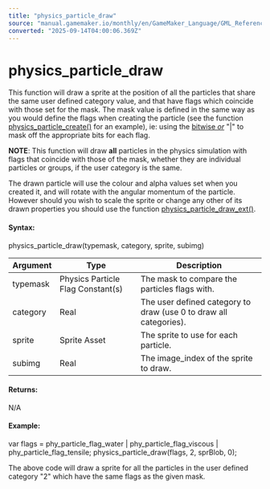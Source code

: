 ```yaml
---
title: "physics_particle_draw"
source: "manual.gamemaker.io/monthly/en/GameMaker_Language/GML_Reference/Physics/Soft_Body_Particles/physics_particle_draw.htm"
converted: "2025-09-14T04:00:06.369Z"
---
```


# physics\_particle\_draw

This function will draw a sprite at the position of all the particles that share the same user defined category value, and that have flags which coincide with those set for the mask. The mask value is defined in the same way as you would define the flags when creating the particle (see the function [physics\_particle\_create()](physics_particle_create.md) for an example), ie: using the [bitwise _or_](../../../../Additional_Information/Bitwise_Operators.md) "|" to mask off the appropriate bits for each flag.

**NOTE**: This function will draw **all** particles in the physics simulation with flags that coincide with those of the mask, whether they are individual particles or groups, if the user category is the same.

The drawn particle will use the colour and alpha values set when you created it, and will rotate with the angular momentum of the particle. However should you wish to scale the sprite or change any other of its drawn properties you should use the function [physics\_particle\_draw\_ext()](physics_particle_draw_ext.md).

#### Syntax:

physics\_particle\_draw(typemask, category, sprite, subimg)

| Argument | Type | Description |
| --- | --- | --- |
| typemask | Physics Particle Flag Constant(s) | The mask to compare the particles flags with. |
| category | Real | The user defined category to draw (use 0 to draw all categories). |
| sprite | Sprite Asset | The sprite to use for each particle. |
| subimg | Real | The image_index of the sprite to draw. |

#### Returns:

N/A

#### Example:

var flags = phy\_particle\_flag\_water | phy\_particle\_flag\_viscous | phy\_particle\_flag\_tensile;
physics\_particle\_draw(flags, 2, sprBlob, 0);

The above code will draw a sprite for all the particles in the user defined category "2" which have the same flags as the given mask.
